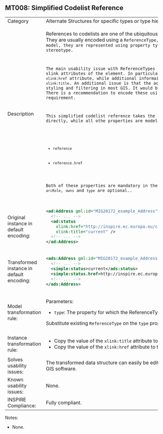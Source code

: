 ## MT008: Simplified Codelist Reference

<table>
<tr>
<td>Category</td>
<td>Alternate Structures for specific types or type hierarchies</td>
</tr>
<tr>
<td>Description</td>
<td><p>References to codelists are one of the ubiquitous characteristics of the INSPIRE data specifications. They are usually encoded using a <code>ReferenceType, which is derived from an <code>xlink</code>. In the conceptual model, they are represented using property types that point to classes with a <code>&lt;&lt;Codelist&gt;&gt;</code> stereotype.</p> 
<p>The main usability issue with ReferenceTypes is that they encode all relevant information in the xlink attributes of the element. In particular, the actual external link is encoded in the <code>xlink:href</code> attribute, while additional informaiton may be encoded in attributes such as <code>xlink:title</code>. An additional issue is that the actual, full codelist URLs are unwieldy to use for styling and filtering in most GIS. It would be much preferable to use the local codelist values. There is a recommendation to encode these using the mentioned <code>xlink:title</code>, but no strict requirement.</p>
<p>This simplified codelist reference takes the property name and uses it to encode the title directly, while all othe properties are modelled as "subproperties":</p>
<ul>
    <li><code>reference</code></li>
	  <li><code>reference.href</code></li>
</ul>
<p>Both of these properties are mandatory in the <code>SimpleCitation</code>, while extra properties such as <code>arcRole</code>, <code>owns</code> and <code>type</code> are optional..</p>
</td>
</tr>
<tr>
<td>Original instance in default encoding:</td>
<td>

```xml
<ad:Address gml:id="MIG20172_example_Address">
  <!-- ... -->
  <ad:status
    xlink:href="http://inspire.ec.europa.eu/codelist/StatusValue/current"
    xlink:title="current" />
  <!-- ... -->
</ad:Address>
```
   
</td>
</tr>
<tr>
<td>Transformed instance in default encoding:</td>
<td>

```xml
<ads:Address gml:id="MIG20172_example_Address">
  <!-- ... -->
  <simple:status>current</ads:status>
  <simple:status.href>http://inspire.ec.europa.eu/codelist/StatusValue/current</ads:status.href>
  <!-- ... -->
</ads:Address>
``` 

</td>
</tr>
<tr>
<td>Model transformation rule: </td>
<td>
    <p>Parameters:</p> 
    <ul>
      <li><code>type</code>: The property for which the ReferenceType is to be substituted, e.g. <code>status</code>.</li>
    </ul>
    <p>Substitute existing <code>ReferenceType</code> on the <code>type</code> property with this SimpleReference type.</p>
</td>
</tr>
<tr>
<td>Instance transformation rule:</td>
<td>
	<ul>
		<li>Copy the value of the <code>xlink:title</code> attribute to the property with the name of the <code>type</code> parameter.</li>
		<li>Copy the value of the <code>xlink:href</code> attribute to the property with the name of the <code>type.href</code> parameter.</li>
	</ul>
</td>
</tr>
<tr>
<td>Solves usability issues:</td>
<td>The transformed data structure can easily be edited, filtered and symbolized in desktop GIS and web GIS software.</td>
</tr>
<tr>
<td>Known usability issues:</td>
<td>None.</td>
</tr>
<tr>
<td>INSPIRE Compliance:</td>
<td>Fully compliant.</td>
</tr>
</table>

Notes:

 * None.
